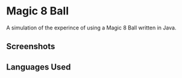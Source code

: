<h1>Magic 8 Ball</h1>
A simulation of the experince of using a Magic 8 Ball written in Java.

<h2>Screenshots</h2>


<h2>Languages Used</h2>
